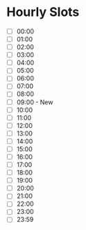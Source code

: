 # Hourly Slots

- [ ] 00:00
- [ ] 01:00
- [ ] 02:00
- [ ] 03:00
- [ ] 04:00
- [ ] 05:00
- [ ] 06:00
- [ ] 07:00
- [ ] 08:00
- [ ] 09:00 - New
- [ ] 10:00
- [ ] 11:00
- [ ] 12:00
- [ ] 13:00
- [ ] 14:00
- [ ] 15:00
- [ ] 16:00
- [ ] 17:00
- [ ] 18:00
- [ ] 19:00
- [ ] 20:00
- [ ] 21:00
- [ ] 22:00
- [ ] 23:00
- [ ] 23:59 